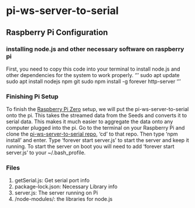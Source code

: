 # pi-ws-server-to-serial

## Raspberry Pi Configuration
### installing node.js and other necessary software on raspberry pi
First, you need to copy this code into your terminal to install node.js and other dependencies for the system to work properly. 
‘’’
sudo apt update
sudo apt install nodejs npm git
sudo npm install -g forever http-server
‘’’


### Finishing Pi Setup
To finish the [Raspberry Pi Zero](https://www.raspberrypi.com/products/raspberry-pi-zero/) setup, we will put the pi-ws-server-to-serial onto the pi. This takes the streamed data from the Seeds and  converts it to serial data. This makes it much easier to aggregate the data onto any computer plugged into the pi. Go to the terminal on your Raspberry Pi and clone the [pi-ws-server-to-serial repo](https://github.com/Mesquite-Mocap/pi-ws-server-to-serial), ‘cd’ to that repo. Then type ‘npm install’ and enter. Type ‘forever start server.js’ to start the server and keep it running. To start the server on boot you will need to add ‘forever start server.js’ to your ~/.bash_profile.

### Files 

1. getSerial.js: Get serial port info 
2. package-lock.json: Necessary Library info 
3. server.js: The server running on Pi
4. /node-modules/: the libraries for node.js 
